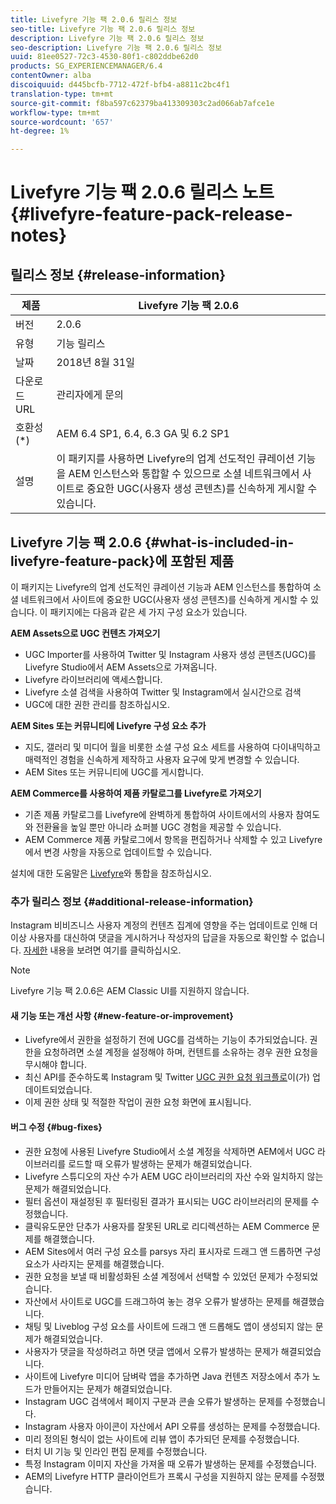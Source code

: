 ```yaml
---
title: Livefyre 기능 팩 2.0.6 릴리스 정보
seo-title: Livefyre 기능 팩 2.0.6 릴리스 정보
description: Livefyre 기능 팩 2.0.6 릴리스 정보
seo-description: Livefyre 기능 팩 2.0.6 릴리스 정보
uuid: 81ee0527-72c3-4530-80f1-c802ddbe62d0
products: SG_EXPERIENCEMANAGER/6.4
contentOwner: alba
discoiquuid: d445bcfb-7712-472f-bfb4-a8811c2bc4f1
translation-type: tm+mt
source-git-commit: f8ba597c62379ba413309303c2ad066ab7afce1e
workflow-type: tm+mt
source-wordcount: '657'
ht-degree: 1%

---
```



# Livefyre 기능 팩 2.0.6 릴리스 노트 {#livefyre-feature-pack-release-notes}

## 릴리스 정보 {#release-information}

| 제품 | Livefyre 기능 팩 2.0.6 |
|--- |--- |
| 버전 | 2.0.6 |
| 유형 | 기능 릴리스 |
| 날짜 | 2018년 8월 31일 |
| 다운로드 URL | 관리자에게 문의 |
| 호환성 (*) | AEM 6.4 SP1, 6.4, 6.3 GA 및 6.2 SP1 |
| 설명 | 이 패키지를 사용하면 Livefyre의 업계 선도적인 큐레이션 기능을 AEM 인스턴스와 통합할 수 있으므로 소셜 네트워크에서 사이트로 중요한 UGC(사용자 생성 콘텐츠)를 신속하게 게시할 수 있습니다. |

## Livefyre 기능 팩 2.0.6 {#what-is-included-in-livefyre-feature-pack}에 포함된 제품

이 패키지는 Livefyre의 업계 선도적인 큐레이션 기능과 AEM 인스턴스를 통합하여 소셜 네트워크에서 사이트에 중요한 UGC(사용자 생성 콘텐츠)를 신속하게 게시할 수 있습니다. 이 패키지에는 다음과 같은 세 가지 구성 요소가 있습니다.

**AEM Assets으로 UGC 컨텐츠 가져오기**

* UGC Importer를 사용하여 Twitter 및 Instagram 사용자 생성 콘텐츠(UGC)를 Livefyre Studio에서 AEM Assets으로 가져옵니다.
* Livefyre 라이브러리에 액세스합니다.
* Livefyre 소셜 검색을 사용하여 Twitter 및 Instagram에서 실시간으로 검색
* UGC에 대한 권한 관리를 참조하십시오.

**AEM Sites 또는 커뮤니티에 Livefyre 구성 요소 추가**

* 지도, 갤러리 및 미디어 월을 비롯한 소셜 구성 요소 세트를 사용하여 다이내믹하고 매력적인 경험을 신속하게 제작하고 사용자 요구에 맞게 변경할 수 있습니다.
* AEM Sites 또는 커뮤니티에 UGC를 게시합니다.

**AEM Commerce를 사용하여 제품 카탈로그를 Livefyre로 가져오기**

* 기존 제품 카탈로그를 Livefyre에 완벽하게 통합하여 사이트에서의 사용자 참여도와 전환율을 높일 뿐만 아니라 쇼퍼블 UGC 경험을 제공할 수 있습니다.
* AEM Commerce 제품 카탈로그에서 항목을 편집하거나 삭제할 수 있고 Livefyre에서 변경 사항을 자동으로 업데이트할 수 있습니다.

설치에 대한 도움말은 [Livefyre](https://docs.adobe.com/content/help/en/experience-manager-64/administering/integration/livefyre.html)와 통합을 참조하십시오.

### 추가 릴리스 정보 {#additional-release-information}

Instagram 비비즈니스 사용자 계정의 컨텐츠 집계에 영향을 주는 업데이트로 인해 더 이상 사용자를 대신하여 댓글을 게시하거나 작성자의 답글을 자동으로 확인할 수 없습니다. [자세한](https://developers.facebook.com/blog/post/2018/04/04/facebook-api-platform-product-changes/) 내용을 보려면 여기를 클릭하십시오.

>[!NOTE]
>
>Livefyre 기능 팩 2.0.6은 AEM Classic UI를 지원하지 않습니다.

#### 새 기능 또는 개선 사항 {#new-feature-or-improvement}

* Livefyre에서 권한을 설정하기 전에 UGC를 검색하는 기능이 추가되었습니다. 권한을 요청하려면 소셜 계정을 설정해야 하며, 컨텐트를 소유하는 경우 권한 요청을 무시해야 합니다.
* 최신 API를 준수하도록 Instagram 및 Twitter [UGC 권한 요청 워크플로](https://docs.adobe.com/content/help/en/experience-manager-64/administering/integration/livefyre.html)이(가) 업데이트되었습니다.
* 이제 권한 상태 및 적절한 작업이 권한 요청 화면에 표시됩니다.

#### 버그 수정 {#bug-fixes}

* 권한 요청에 사용된 Livefyre Studio에서 소셜 계정을 삭제하면 AEM에서 UGC 라이브러리를 로드할 때 오류가 발생하는 문제가 해결되었습니다.
* Livefyre 스튜디오의 자산 수가 AEM UGC 라이브러리의 자산 수와 일치하지 않는 문제가 해결되었습니다.
* 필터 옵션이 재설정된 후 필터링된 결과가 표시되는 UGC 라이브러리의 문제를 수정했습니다.
* 클릭유도문안 단추가 사용자를 잘못된 URL로 리디렉션하는 AEM Commerce 문제를 해결했습니다.
* AEM Sites에서 여러 구성 요소를 parsys 자리 표시자로 드래그 앤 드롭하면 구성 요소가 사라지는 문제를 해결했습니다.
* 권한 요청을 보낼 때 비활성화된 소셜 계정에서 선택할 수 있었던 문제가 수정되었습니다.
* 자산에서 사이트로 UGC를 드래그하여 놓는 경우 오류가 발생하는 문제를 해결했습니다.
* 채팅 및 Liveblog 구성 요소를 사이트에 드래그 앤 드롭해도 앱이 생성되지 않는 문제가 해결되었습니다.
* 사용자가 댓글을 작성하려고 하면 댓글 앱에서 오류가 발생하는 문제가 해결되었습니다.
* 사이트에 Livefyre 미디어 담벼락 앱을 추가하면 Java 컨텐츠 저장소에서 추가 노드가 만들어지는 문제가 해결되었습니다.
* Instagram UGC 검색에서 페이지 구분과 콘솔 오류가 발생하는 문제를 수정했습니다.
* Instagram 사용자 아이콘이 자산에서 API 오류를 생성하는 문제를 수정했습니다.
* 미리 정의된 형식이 없는 사이트에 리뷰 앱이 추가되던 문제를 수정했습니다.
* 터치 UI 기능 및 인라인 편집 문제를 수정했습니다.
* 특정 Instagram 이미지 자산을 가져올 때 오류가 발생하는 문제를 수정했습니다.
* AEM의 Livefyre HTTP 클라이언트가 프록시 구성을 지원하지 않는 문제를 수정했습니다.
